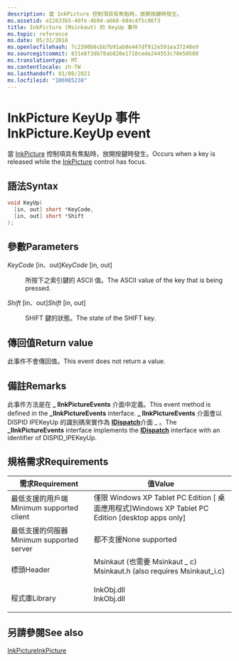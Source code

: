 ```yaml
---
description: 當 InkPicture 控制項具有焦點時，放開按鍵時發生。
ms.assetid: e22633b5-40fe-4b94-a660-684c4f5c96f3
title: InkPicture (Msinkaut) 的 KeyUp 事件
ms.topic: reference
ms.date: 05/31/2018
ms.openlocfilehash: 7c2390b6cbb7b91ab8e447df912e591ea37248e9
ms.sourcegitcommit: 831e8f3db78ab820e1710cede244553c70e50500
ms.translationtype: MT
ms.contentlocale: zh-TW
ms.lasthandoff: 01/08/2021
ms.locfileid: "106985238"
---
```

# <a name="inkpicturekeyup-event"></a><span data-ttu-id="4d321-103">InkPicture KeyUp 事件</span><span class="sxs-lookup"><span data-stu-id="4d321-103">InkPicture.KeyUp event</span></span>

<span data-ttu-id="4d321-104">當 [InkPicture](inkpicture-control-reference.md) 控制項具有焦點時，放開按鍵時發生。</span><span class="sxs-lookup"><span data-stu-id="4d321-104">Occurs when a key is released while the [InkPicture](inkpicture-control-reference.md) control has focus.</span></span>

## <a name="syntax"></a><span data-ttu-id="4d321-105">語法</span><span class="sxs-lookup"><span data-stu-id="4d321-105">Syntax</span></span>


```C++
void KeyUp(
  [in, out] short *KeyCode,
  [in, out] short *Shift
);
```



## <a name="parameters"></a><span data-ttu-id="4d321-106">參數</span><span class="sxs-lookup"><span data-stu-id="4d321-106">Parameters</span></span>

<dl> <dt>

<span data-ttu-id="4d321-107">*KeyCode* \[in、out\]</span><span class="sxs-lookup"><span data-stu-id="4d321-107">*KeyCode* \[in, out\]</span></span>
</dt> <dd>

<span data-ttu-id="4d321-108">所按下之索引鍵的 ASCII 值。</span><span class="sxs-lookup"><span data-stu-id="4d321-108">The ASCII value of the key that is being pressed.</span></span>

</dd> <dt>

<span data-ttu-id="4d321-109">*Shift* \[in、out\]</span><span class="sxs-lookup"><span data-stu-id="4d321-109">*Shift* \[in, out\]</span></span>
</dt> <dd>

<span data-ttu-id="4d321-110">SHIFT 鍵的狀態。</span><span class="sxs-lookup"><span data-stu-id="4d321-110">The state of the SHIFT key.</span></span>

</dd> </dl>

## <a name="return-value"></a><span data-ttu-id="4d321-111">傳回值</span><span class="sxs-lookup"><span data-stu-id="4d321-111">Return value</span></span>

<span data-ttu-id="4d321-112">此事件不會傳回值。</span><span class="sxs-lookup"><span data-stu-id="4d321-112">This event does not return a value.</span></span>

## <a name="remarks"></a><span data-ttu-id="4d321-113">備註</span><span class="sxs-lookup"><span data-stu-id="4d321-113">Remarks</span></span>

<span data-ttu-id="4d321-114">此事件方法是在 **\_ IInkPictureEvents** 介面中定義。</span><span class="sxs-lookup"><span data-stu-id="4d321-114">This event method is defined in the **\_IInkPictureEvents** interface.</span></span> <span data-ttu-id="4d321-115">**\_ IInkPictureEvents** 介面會以 DISPID IPEKeyUp 的識別碼來實作為 [**IDispatch**](/windows/win32/api/oaidl/nn-oaidl-idispatch)介面 \_ 。</span><span class="sxs-lookup"><span data-stu-id="4d321-115">The **\_IInkPictureEvents** interface implements the [**IDispatch**](/windows/win32/api/oaidl/nn-oaidl-idispatch) interface with an identifier of DISPID\_IPEKeyUp.</span></span>

## <a name="requirements"></a><span data-ttu-id="4d321-116">規格需求</span><span class="sxs-lookup"><span data-stu-id="4d321-116">Requirements</span></span>



| <span data-ttu-id="4d321-117">需求</span><span class="sxs-lookup"><span data-stu-id="4d321-117">Requirement</span></span> | <span data-ttu-id="4d321-118">值</span><span class="sxs-lookup"><span data-stu-id="4d321-118">Value</span></span> |
|-------------------------------------|---------------------------------------------------------------------------------------------------------------------|
| <span data-ttu-id="4d321-119">最低支援的用戶端</span><span class="sxs-lookup"><span data-stu-id="4d321-119">Minimum supported client</span></span><br/> | <span data-ttu-id="4d321-120">僅限 Windows XP Tablet PC Edition \[ 桌面應用程式\]</span><span class="sxs-lookup"><span data-stu-id="4d321-120">Windows XP Tablet PC Edition \[desktop apps only\]</span></span><br/>                                                       |
| <span data-ttu-id="4d321-121">最低支援的伺服器</span><span class="sxs-lookup"><span data-stu-id="4d321-121">Minimum supported server</span></span><br/> | <span data-ttu-id="4d321-122">都不支援</span><span class="sxs-lookup"><span data-stu-id="4d321-122">None supported</span></span><br/>                                                                                           |
| <span data-ttu-id="4d321-123">標頭</span><span class="sxs-lookup"><span data-stu-id="4d321-123">Header</span></span><br/>                   | <dl> <span data-ttu-id="4d321-124"><dt>Msinkaut (也需要 Msinkaut \_ c) </dt></span><span class="sxs-lookup"><span data-stu-id="4d321-124"><dt>Msinkaut.h (also requires Msinkaut\_i.c)</dt></span></span> </dl> |
| <span data-ttu-id="4d321-125">程式庫</span><span class="sxs-lookup"><span data-stu-id="4d321-125">Library</span></span><br/>                  | <dl> <span data-ttu-id="4d321-126"><dt>InkObj.dll</dt></span><span class="sxs-lookup"><span data-stu-id="4d321-126"><dt>InkObj.dll</dt></span></span> </dl>                               |



## <a name="see-also"></a><span data-ttu-id="4d321-127">另請參閱</span><span class="sxs-lookup"><span data-stu-id="4d321-127">See also</span></span>

<dl> <dt>

[<span data-ttu-id="4d321-128">InkPicture</span><span class="sxs-lookup"><span data-stu-id="4d321-128">InkPicture</span></span>](inkpicture-control-reference.md)
</dt> </dl>

 

